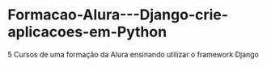 # Formacao-Alura---Django-crie-aplicacoes-em-Python
5 Cursos de uma formação da Alura ensinando utilizar o framework Django
